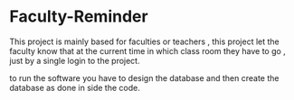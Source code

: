 # Faculty-Reminder
This project is mainly based for faculties or teachers , this project let the faculty know that at the current time in which class room they have to go , just by a single login to the project.

to run the software you have to design the database and then create the database as done in side the code.
